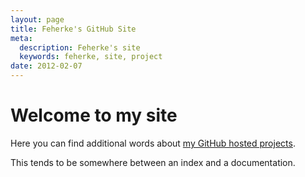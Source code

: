 ```yaml
---
layout: page
title: Feherke's GitHub Site
meta:
  description: Feherke's site
  keywords: feherke, site, project
date: 2012-02-07
---
```


# Welcome to my site

Here you can find additional words about [my GitHub hosted projects](http://github.com/feherke/).

This tends to be somewhere between an index and a documentation.

